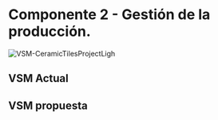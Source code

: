 # Componente 2 - Gestión de la producción.

![VSM-CeramicTilesProjectLigh](https://github.com/EdoCuadros/APM-ProyectoIntegrador/assets/70650382/97bb4456-3eab-424a-9e2a-118a419dd52f)

## VSM Actual
## VSM propuesta
